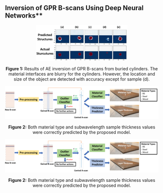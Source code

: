 ## Inversion of GPR B-scans Using Deep Neural Networks** 

<div align="center">
    <img src="./DNN-inversion/img/DNN_inversion_result (1).PNG" alt= Results of AE inversion of GPR B-scans from buried cylinders. The material
interfaces are blurry for the cylinders. However, the location and size of the object are detected with
accuracy except for sample (d)." width="300">
    <p><strong>Figure 1:</strong> Results of AE inversion of GPR B-scans from buried cylinders. The material interfaces are blurry for the cylinders. However, the location and size of the object are detected with accuracy except for sample (d).</p>
</div>


<div align="center">
    <img src="./assets/img/workflow_diagram.png" alt=Both material type and subwavelength sample thickness values were correctly predicted by the proposed model." width="800">
    <p><strong>Figure 2:</strong> Both material type and subwavelength sample thickness values were correctly predicted by the proposed model.</p>
</div>


<div align="center">
    <img src="./assets/img/workflow_diagram.png" alt=Both material type and subwavelength sample thickness values were correctly predicted by the proposed model." width="800">
    <p><strong>Figure 2:</strong> Both material type and subwavelength sample thickness values were correctly predicted by the proposed model.</p>
</div>
